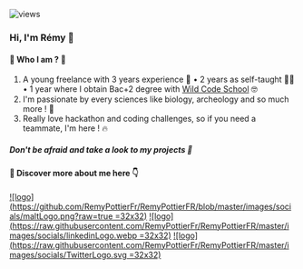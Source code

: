 
![views](https://komarev.com/ghpvc/?username=RemypottierFR&label=PROFILE+VIEWS)
### Hi, I'm Rémy 👋
#### 🌟 Who I am ? 🚀

1. A young freelance with 3 years experience 💪
	• 2 years as self-taught 🏃‍♂️
	• 1 year where I obtain Bac+2 degree with [Wild Code School](https://github.com/orgs/WildCodeSchool/teams/sept2019-js-react-tours) 🤓
2. I'm passionate by every sciences like biology, archeology and so much more ! 🔭
3. Really love hackathon and coding challenges, so if you need a teammate, I'm here ! 🔥

##### Don't be afraid and take a look to my projects 🌟 

#### 🌟 Discover more about me here 👇

[![logo](https://github.com/RemyPottierFr/RemyPottierFR/blob/master/images/socials/maltLogo.png?raw=true =32x32)](https://www.malt.fr/profile/remypottier) [![logo](https://raw.githubusercontent.com/RemyPottierFr/RemyPottierFR/master/images/socials/linkedinLogo.webp =32x32)](https://www.linkedin.com/in/remypottierfr) [![logo](https://raw.githubusercontent.com/RemyPottierFr/RemyPottierFR/master/images/socials/TwitterLogo.svg =32x32)](https://twitter.com/RemyPottier37)
